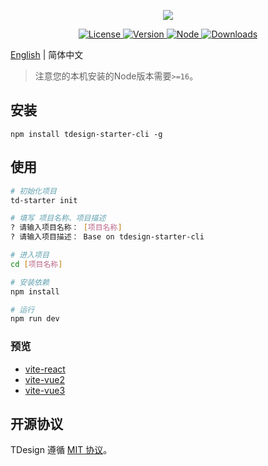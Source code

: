 <p align="center">
  <a href="http://tdesgin.tencent.com/starter/vue/#/dashboard/base"><img src="https://tdesign.gtimg.com/starter/brand-logo.svg" /></a>
</p>

<p align="center">
   <a href="https://www.npmjs.com/package/tdesign-starter-cli">
    <img src="https://img.shields.io/npm/l/tdesign-starter-cli.svg?sanitize=true" alt="License" />
  </a>
  <a href="https://www.npmjs.com/package/tdesign-starter-cli">
    <img src="https://img.shields.io/npm/v/tdesign-starter-cli.svg?sanitize=true" alt="Version">
  </a>
    <a href="https://www.npmjs.com/package/tdesign-starter-cli">
    <img src="https://img.shields.io/node/v/tdesign-starter-cli" alt="Node">
  </a>
  <a href="https://www.npmjs.com/package/tdesign-starter-cli">
    <img src="https://img.shields.io/npm/dm/tdesign-starter-cli" alt="Downloads">
  </a>
</p>

[English](./README.md)  | 简体中文

> 注意您的本机安装的Node版本需要`>=16`。

## 安装

```shell
npm install tdesign-starter-cli -g
```

## 使用

```sh
# 初始化项目
td-starter init

# 填写 项目名称、项目描述
? 请输入项目名称： [项目名称]
? 请输入项目描述： Base on tdesign-starter-cli

# 进入项目
cd [项目名称]

# 安装依赖
npm install

# 运行
npm run dev 

```

### 预览

- [vite-react](https://tencent-tdesign-starter-cli.surge.sh/template-vite-react/index.html)
- [vite-vue2](https://tencent-tdesign-starter-cli.surge.sh/template-vite-vue2/index.html)
- [vite-vue3](https://tencent-tdesign-starter-cli.surge.sh/template-vite-vue3/index.html)

## 开源协议

TDesign 遵循 [MIT 协议](https://github.com/Tencent/tdesign-starter-cli/LICENSE)。

